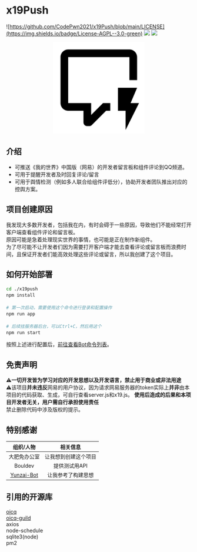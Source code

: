 # x19Push
![https://github.com/CodePwn2021/x19Push/blob/main/LICENSE](https://img.shields.io/badge/License-AGPL--3.0-green)   ![](https://img.shields.io/badge/node->=16.14.2-brightgreen)   ![](https://img.shields.io/badge/Version-1.0.6-blue)

 <div align=center><img src="./x19push_icon.png" width = "250" height = "250" alt="x19push_icon" align=center/></div>

## 介绍
- 可推送《我的世界》中国版（网易）的开发者留言板和组件评论到QQ频道。  
- 可用于提醒开发者及时回复评论/留言
- 可用于舆情检测（例如多人联合给组件评低分），协助开发者团队推出对应的控舆方案。
## 项目创建原因
我发现大多数开发者，包括我在内，有时会碍于一些原因，导致他们不能经常打开客户端查看组件评论和留言板。  
原因可能是急着处理现实世界的事情，也可能是正在制作新组件。  
为了尽可能不让开发者们因为需要打开客户端才能去查看评论或留言板而浪费时间，且保证开发者们能高效处理这些评论或留言，所以我创建了这个项目。
## 如何开始部署
```bash
cd ./x19push
npm install

# 第一次启动，需要使用这个命令进行登录和配置操作
npm run app

# 后续挂服务器后台，可以Ctrl+C，然后用这个
npm run start
```
按照上述进行配置后，[前往查看Bot命令列表](https://github.com/CodePwn2021/x19push/blob/main/cmds.md)。
## 免责声明
**⚠️一切开发皆为学习对应的开发思想以及开发语言，禁止用于商业或非法用途**  
⚠️该项目**并未违反**网易的用户协议，因为请求网易服务器的token实际上**并非**由本项目的代码获取、生成，可自行查看server.js和x19.js。
**使用后造成的后果和本项目开发者无关，用户需自行承担使用责任**  
禁止删除代码中涉及版权的提示。
## 特别感谢
| 组织/人物 | 相关信息 |
|:----:|:----:|
| 大肥免办公室 | 让我想到创建这个项目 |
| Bouldev | 提供测试用API |
| [Yunzai-Bot](https://github.com/Le-niao/Yunzai-Bot) | 让我参考了构建思想 |

## 引用的开源库
[oicq](https://github.com/takayama-lily/oicq)  
[oicq-guild](https://github.com/takayama-lily/oicq-guild)  
axios  
node-schedule  
sqlite3(node)  
pm2